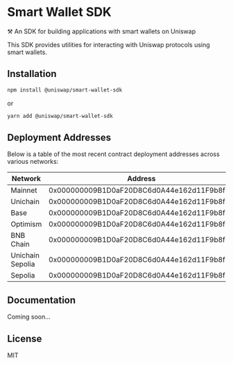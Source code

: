 # Smart Wallet SDK

⚒️ An SDK for building applications with smart wallets on Uniswap

This SDK provides utilities for interacting with Uniswap protocols using smart wallets.

## Installation

```bash
npm install @uniswap/smart-wallet-sdk
```

or

```bash
yarn add @uniswap/smart-wallet-sdk
```

## Deployment Addresses

Below is a table of the most recent contract deployment addresses across various networks:

| Network | Address | Commit Hash | Version |
|---------|---------|------------|---------|
| Mainnet | 0x000000009B1D0aF20D8C6d0A44e162d11F9b8f00 | 35d80918e120d177a49d3d90bcd4dd011caedd32 | v1.0.0 |
| Unichain | 0x000000009B1D0aF20D8C6d0A44e162d11F9b8f00 | 35d80918e120d177a49d3d90bcd4dd011caedd32 | v1.0.0 |
| Base | 0x000000009B1D0aF20D8C6d0A44e162d11F9b8f00 | 35d80918e120d177a49d3d90bcd4dd011caedd32 | v1.0.0 |
| Optimism | 0x000000009B1D0aF20D8C6d0A44e162d11F9b8f00 | 35d80918e120d177a49d3d90bcd4dd011caedd32 | v1.0.0 |
| BNB Chain | 0x000000009B1D0aF20D8C6d0A44e162d11F9b8f00 | 35d80918e120d177a49d3d90bcd4dd011caedd32 | v1.0.0 |
| Unichain Sepolia | 0x000000009B1D0aF20D8C6d0A44e162d11F9b8f00 | 35d80918e120d177a49d3d90bcd4dd011caedd32 | v1.0.0 |
| Sepolia | 0x000000009B1D0aF20D8C6d0A44e162d11F9b8f00 | 35d80918e120d177a49d3d90bcd4dd011caedd32 | v1.0.0 |

## Documentation

Coming soon...

## License

MIT
